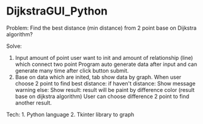 # DijkstraGUI_Python
Problem: Find the best distance (min distance) from 2 point base on Dijkstra algorithm?

Solve:
  1. Input amount of point user want to init and amount of relationship (line) which connect two point
     Program auto generate data after input and can generate many time after click button submit.
  2. Base on data which are inited, tab show data by graph.
     When user choose 2 point to find best distance:
        if haven't distance:
            Show message warning
        else:
            Show result: result will be paint by difference color (result base on dijkstra algorithm)
     User can choose difference 2 point to find another result.

Tech:
    1. Python language
    2. Tkinter library to graph

